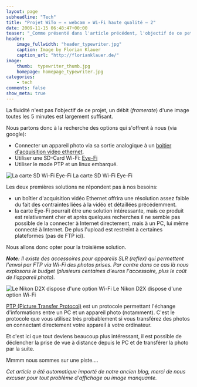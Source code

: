 ```yaml
---
layout: page
subheadline: "Tech"
title: "Projet WiTo – « webcam » Wi-Fi haute qualité – 2"
date: 2009-11-15 06:48:47+00:00
teaser: "_Comme présenté dans l'article précédent, l'objectif de ce petit  projet est de connecter un vieil appareil photo à Internet pour faire  office de Webcam haute qualité (et autonome)._"
header:
    image_fullwidth: "header_typewriter.jpg"
    caption: Image by Florian Klauer
    caption_url: "http://florianklauer.de/"
image:
    thumb:  typewriter_thumb.jpg
    homepage: homepage_typewriter.jpg
categories:
    - tech
comments: false
show_meta: true
---
```

La fluidité n'est pas l'objectif de ce projet, un débit (_framerate_)  d'une image toutes les 5 minutes est largement suffisant.

Nous partons donc à la recherche des options qui s'offrent à nous  (via google):

  * Connecter un appareil photo via sa sortie analogique à un [boitier d'acquisition video ethernet](http://boutique.infracom-france.com/serveur-video-audio-platine-p-743.html).
  * Utiliser une SD-Card Wi-Fi: [Eye-Fi](http://www.eye.fi/)
  * Utiliser le mode PTP et un linux embarqué.

![La carte SD Wi-Fi Eye-Fi](http://infracom-france.com/blog2/wp-content/uploads/2009/11/eye-fi-card.jpg)
    La carte SD Wi-Fi Eye-Fi

Les deux premières solutions ne répondent pas à nos besoins:

  * un boîtier d'acquisition vidéo Ethernet offrira une résolution assez  faible du fait des contraintes liées à la vidéo et détaillées  précédemment.
  * la carte Eye-Fi pourrait être une solution intéressante, mais ce  produit est relativement cher et après quelques recherches il ne semble  pas possible de la connecter à Internet directement, mais à un PC, lui  même connecté à Internet. De plus l'upload est restreint à certaines  plateformes (pas de FTP ici).

Nous allons donc opter pour la troisième solution.

_**Note:** Il existe des accessoires pour appareils SLR (reflex)  qui permettent l'envoi par FTP via Wi-Fi des photos prises. Par contre  dans ce cas là nous explosons le budget (plusieurs centaines d'euros  l'accessoire, plus le coût de l'appareil photo)._


![Le Nikon D2X dispose d'une option Wi-Fi](http://infracom-france.com/blog2/wp-content/uploads/2009/11/NikonD2x.jpg)
    Le Nikon D2X dispose d'une option Wi-Fi

[PTP (Picture Transfer Protocol)](http://fr.wikipedia.org/wiki/Picture_Transfer_Protocol) est un protocole  permettant l'échange d'informations entre un PC et un appareil photo  (notamment). C'est le protocole que vous utilisez très probablement si  vous transférez des photos en connectant directement votre appareil à  votre ordinateur.

Et c'est ici que tout deviens beaucoup plus intéressant, il est  possible de déclencher la prise de vue à distance depuis le PC et de  transférer la photo par la suite.

Mmmm nous sommes sur une piste....

<A SUIVRE>

_Cet article a été automatique importé de notre ancien blog, merci de nous excuser pour tout problème d'affichage ou image manquante._
